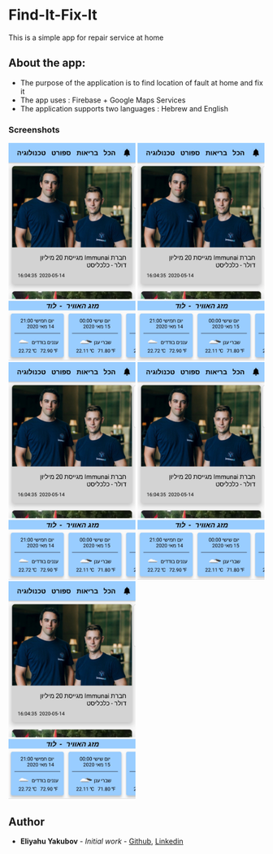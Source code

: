 # Find-It-Fix-It
This is a simple app for repair service at home

## About the app:

- The purpose of the application is to find location of fault at home and fix it 
- The app uses : Firebase + Google Maps Services
- The application supports two languages : Hebrew and English


### Screenshots

<img src="https://github.com/EliYakubov7/Weather-News/blob/master/screenshots/main_activity.jpg" width="250">  
<img src="https://github.com/EliYakubov7/Weather-News/blob/master/screenshots/main_activity.jpg" width="250">  
<img src="https://github.com/EliYakubov7/Weather-News/blob/master/screenshots/main_activity.jpg" width="250">  
<img src="https://github.com/EliYakubov7/Weather-News/blob/master/screenshots/main_activity.jpg" width="250">  
<img src="https://github.com/EliYakubov7/Weather-News/blob/master/screenshots/main_activity.jpg" width="250">  


## Author

* **Eliyahu Yakubov** - *Initial work* - [Github](https://github.com/EliYakubov7), [Linkedin](https://www.linkedin.com/in/eli-yakubov-961908173)

